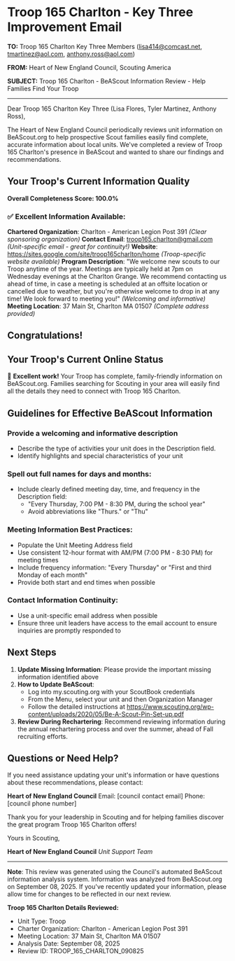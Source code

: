 # Troop 165 Charlton - Key Three Improvement Email

**TO:** Troop 165 Charlton Key Three Members (lisa414@comcast.net, tmartinez@aol.com, anthony.ross@aol.com)

**FROM:** Heart of New England Council, Scouting America

**SUBJECT:** Troop 165 Charlton - BeAScout Information Review - Help Families Find Your Troop

---

Dear Troop 165 Charlton Key Three (Lisa Flores, Tyler Martinez, Anthony Ross),

The Heart of New England Council periodically reviews unit information on BeAScout.org to help prospective Scout families easily find complete, accurate information about local units. We've completed a review of Troop 165 Charlton's presence in BeAScout and wanted to share our findings and recommendations.

## Your Troop's Current Information Quality

**Overall Completeness Score: 100.0%**

### ✅ **Excellent Information Available:**
**Chartered Organization**: Charlton - American Legion Post 391 *(Clear sponsoring organization)*
**Contact Email**: troop165.charlton@gmail.com *(Unit-specific email - great for continuity!)*
**Website**: https://sites.google.com/site/troop165charlton/home *(Troop-specific website available)*
**Program Description**: "We welcome new scouts to our Troop anytime of the year. Meetings are typically held at 7pm on Wednesday evenings at the Charlton Grange. We recommend contacting us ahead of time, in case a meeting is scheduled at an offsite location or cancelled due to weather, but you're otherwise welcome to drop in at any time! We look forward to meeting you!" *(Welcoming and informative)*
**Meeting Location**: 37 Main St, Charlton MA 01507 *(Complete address provided)*

## Congratulations!

## Your Troop's Current Online Status

🎉 **Excellent work!** Your Troop has complete, family-friendly information on BeAScout.org. Families searching for Scouting in your area will easily find all the details they need to connect with Troop 165 Charlton.

## Guidelines for Effective BeAScout Information

### **Provide a welcoming and informative description**
- Describe the type of activities your unit does in the Description field.
- Identify highlights and special characteristics of your unit

### **Spell out full names for days and months:**
- Include clearly defined meeting day, time, and frequency in the Description field:
  - "Every Thursday, 7:00 PM - 8:30 PM, during the school year"
  - Avoid abbreviations like "Thurs." or "Thu"

### **Meeting Information Best Practices:**
- Populate the Unit Meeting Address field
- Use consistent 12-hour format with AM/PM (7:00 PM - 8:30 PM) for meeting times
- Include frequency information: "Every Thursday" or "First and third Monday of each month"
- Provide both start and end times when possible

### **Contact Information Continuity:**
- Use a unit-specific email address when possible
- Ensure three unit leaders have access to the email account to ensure inquiries are promptly responded to

## Next Steps

1. **Update Missing Information**: Please provide the important missing information identified above
2. **How to Update BeAScout**: 
   - Log into my.scouting.org with your ScoutBook credentials
   - From the Menu, select your unit and then Organization Manager
   - Follow the detailed instructions at
     https://www.scouting.org/wp-content/uploads/2020/05/Be-A-Scout-Pin-Set-up.pdf
3. **Review During Rechartering**: Recommend reviewing information during the annual rechartering process and over the summer, ahead of Fall recruiting efforts.

## Questions or Need Help?

If you need assistance updating your unit's information or have questions about these recommendations, please contact:

**Heart of New England Council**
Email: [council contact email]
Phone: [council phone number]

Thank you for your leadership in Scouting and for helping families discover the great program Troop 165 Charlton offers!

Yours in Scouting,

**Heart of New England Council**
*Unit Support Team*

---

**Note**: This review was generated using the Council's automated BeAScout information analysis system. Information was analyzed from BeAScout.org on September 08, 2025. If you've recently updated your information, please allow time for changes to be reflected in our next review.

**Troop 165 Charlton Details Reviewed:**
- Unit Type: Troop
- Charter Organization: Charlton - American Legion Post 391
- Meeting Location: 37 Main St, Charlton MA 01507
- Analysis Date: September 08, 2025
- Review ID: TROOP_165_CHARLTON_090825